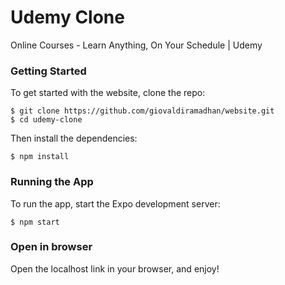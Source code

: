 # Udemy Clone

Online Courses - Learn Anything, On Your Schedule | Udemy

### Getting Started

To get started with the website, clone the repo:

```
$ git clone https://github.com/giovaldiramadhan/website.git
$ cd udemy-clone
```

Then install the dependencies:

```
$ npm install
```

### Running the App

To run the app, start the Expo development server:

```
$ npm start
```

### Open in browser

Open the localhost link in your browser, and enjoy!

